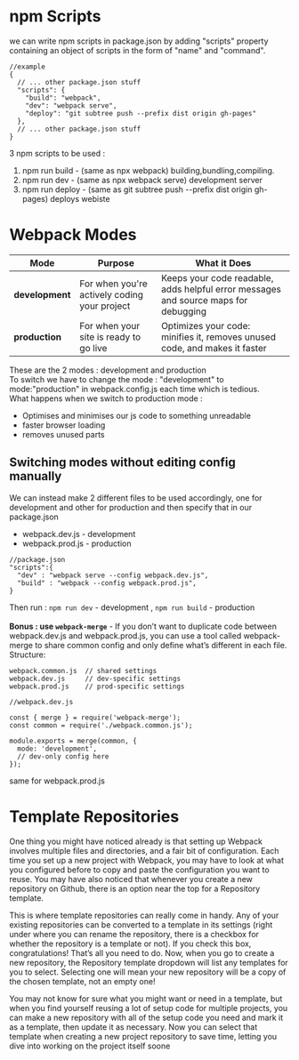 # npm Scripts 
we can write npm scripts in package.json by adding "scripts" property containing an object of scripts in the form of "name" and "command".
```
//example
{
  // ... other package.json stuff
  "scripts": {
    "build": "webpack",
    "dev": "webpack serve",
    "deploy": "git subtree push --prefix dist origin gh-pages"
  },
  // ... other package.json stuff
}
```
3 npm scripts to be used : 
1. npm run build - (same as npx webpack) building,bundling,compiling.
2. npm run dev - (same as npx webpack serve) development server
3. npm run deploy - (same as git subtree push --prefix dist origin gh-pages) deploys webiste
# Webpack Modes
| Mode            | Purpose                                      | What it Does                                                                        |
| --------------- | -------------------------------------------- | ----------------------------------------------------------------------------------- |
| **development** | For when you're actively coding your project | Keeps your code readable, adds helpful error messages and source maps for debugging |
| **production**  | For when your site is ready to go live       | Optimizes your code: minifies it, removes unused code, and makes it faster          |
These are the 2 modes : development and production
<br>To switch we have to change the mode : "development" to mode:"production" in webpack.config.js each time which is tedious.<br>
What happens when we switch to production mode : 
- Optimises and minimises our js code to something unreadable
- faster browser loading
- removes unused parts
## Switching modes without editing config manually
We can instead make 2 different files to be used accordingly, one for development and other for production and then specify that in our package.json
- webpack.dev.js - development
- webpack.prod.js - production
```
//package.json
"scripts":{
  "dev" : "webpack serve --config webpack.dev.js",
  "build" : "webpack --config webpack.prod.js",
}
```
Then run : `npm run dev` - development , `npm run build` - production<br><br>
**Bonus : use `webpack-merge`** - If you don’t want to duplicate code between webpack.dev.js and webpack.prod.js, you can use a tool called webpack-merge to share common config and only define what’s different in each file.
<br>
Structure:
```
webpack.common.js  // shared settings
webpack.dev.js     // dev-specific settings
webpack.prod.js    // prod-specific settings
```
```
//webpack.dev.js

const { merge } = require('webpack-merge');
const common = require('./webpack.common.js');

module.exports = merge(common, {
  mode: 'development',
  // dev-only config here
});
```
same for webpack.prod.js
# Template Repositories
One thing you might have noticed already is that setting up Webpack involves multiple files and directories, and a fair bit of configuration. Each time you set up a new project with Webpack, you may have to look at what you configured before to copy and paste the configuration you want to reuse. You may have also noticed that whenever you create a new repository on Github, there is an option near the top for a Repository template.

This is where template repositories can really come in handy. Any of your existing repositories can be converted to a template in its settings (right under where you can rename the repository, there is a checkbox for whether the repository is a template or not). If you check this box, congratulations! That’s all you need to do. Now, when you go to create a new repository, the Repository template dropdown will list any templates for you to select. Selecting one will mean your new repository will be a copy of the chosen template, not an empty one!

You may not know for sure what you might want or need in a template, but when you find yourself reusing a lot of setup code for multiple projects, you can make a new repository with all of the setup code you need and mark it as a template, then update it as necessary. Now you can select that template when creating a new project repository to save time, letting you dive into working on the project itself soone
